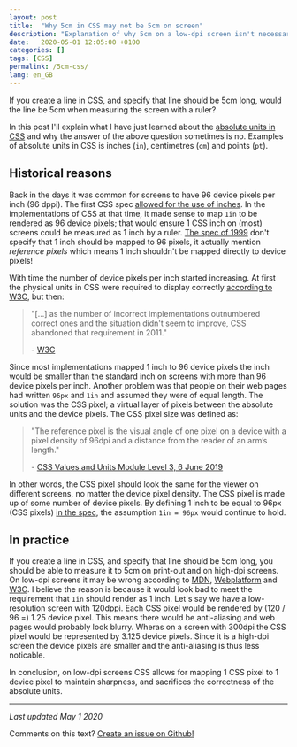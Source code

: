 ```yaml
---
layout: post
title:  "Why 5cm in CSS may not be 5cm on screen"
description: "Explanation of why 5cm on a low-dpi screen isn't necessarily 5cm."
date:   2020-05-01 12:05:00 +0100
categories: []
tags: [CSS]
permalink: /5cm-css/
lang: en_GB
---
```


If you create a line in CSS, and specify that line should be 5cm long, would the line be 5cm when measuring the screen with a ruler?

In this post I'll explain what I have just learned about the [absolute units in CSS](https://www.w3.org/TR/css3-values/#absolute-lengths) and why the answer of the above question sometimes is no. Examples of absolute units in CSS is inches (`in`), centimetres (`cm`) and points (`pt`).

## Historical reasons

Back in the days it was common for screens to have 96 device pixels per inch (96 dppi). The first CSS spec [allowed for the use of inches](https://www.w3.org/TR/1999/REC-CSS1-19990111#units). In the implementations of CSS at that time, it made sense to map `1in` to be rendered as 96 device pixels; that would ensure 1 CSS inch on (most) screens could be measured as 1 inch by a ruler. [The spec of 1999](https://www.w3.org/TR/1999/REC-CSS1-19990111#units) don't specify that 1 inch should be mapped to 96 pixels, it actually mention *reference pixels* which means 1 inch shouldn't be mapped directly to device pixels!

With time the number of device pixels per inch started increasing. At first the physical units in CSS were required to display correctly [according to W3C](https://www.w3.org/Style/Examples/007/units.en.html), but then:

> "[...] as the number of incorrect implementations outnumbered correct ones and the situation didn't seem to improve, CSS abandoned that requirement in 2011."
>
> \- [W3C](https://www.w3.org/Style/Examples/007/units.en.html)

Since most implementations mapped 1 inch to 96 device pixels the inch would be smaller than the standard inch on screens with more than 96 device pixels per inch. Another problem was that people on their web pages had written `96px` and `1in` and assumed they were of equal length. The solution was the CSS pixel; a virtual layer of pixels between the absolute units and the device pixels. The CSS pixel size was defined as:

> "The reference pixel is the visual angle of one pixel on a device with a pixel density of 96dpi and a distance from the reader of an arm’s length."
>
> \- [CSS Values and Units Module Level 3, 6 June 2019](https://www.w3.org/TR/css3-values/#reference-pixel)

In other words, the CSS pixel should look the same for the viewer on different screens, no matter the device pixel density. The CSS pixel is made up of some number of device pixels. By defining 1 inch to be equal to 96px (CSS pixels) [in the spec](https://www.w3.org/TR/css3-values/#absolute-lengths), the assumption `1in = 96px` would continue to hold.

## In practice

If you create a line in CSS, and specify that line should be 5cm long, you should be able to measure it to 5cm on print-out and on high-dpi screens. On low-dpi screens it may be wrong according to [MDN](https://developer.mozilla.org/en-US/docs/Web/CSS/length), [Webplatform](https://webplatform.github.io/docs/tutorials/understanding-css-units/) and [W3C](https://www.w3.org/Style/Examples/007/units.en.html). I believe the reason is because it would look bad to meet the requirement that `1in` should render as 1 inch. Let's say we have a low-resolution screen with 120dppi. Each CSS pixel would be rendered by (120 / 96 =) 1.25 device pixel. This means there would be anti-aliasing and web pages would probably look blurry. Wheras on a screen with 300dpi the CSS pixel would be represented by 3.125 device pixels. Since it is a high-dpi screen the device pixels are smaller and the anti-aliasing is thus less noticable.

In conclusion, on low-dpi screens CSS allows for mapping 1 CSS pixel to 1 device pixel to maintain sharpness, and sacrifices the correctness of the absolute units.

---
_Last updated May 1 2020_

Comments on this text? [Create an issue on Github!](https://github.com/Sti2nd/sti2nd.github.io/issues)
